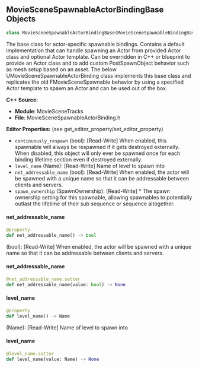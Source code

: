 ## MovieSceneSpawnableActorBindingBase Objects

```python
class MovieSceneSpawnableActorBindingBase(MovieSceneSpawnableBindingBase)
```

The base class for actor-specific spawnable bindings. Contains a default implementation that can handle spawning an Actor from provided Actor class and optional Actor template.
Can be overridden in C++ or blueprint to provide an Actor class and to add custom PostSpawnObject behavior such as mesh setup based on an asset.
The below UMovieSceneSpawnableActorBinding class implements this base class and replicates the old FMovieSceneSpawnable behavior by using a specified Actor template to spawn an Actor and can be used out of the box.

**C++ Source:**

- **Module**: MovieSceneTracks
- **File**: MovieSceneSpawnableActorBinding.h

**Editor Properties:** (see get_editor_property/set_editor_property)

- ``continuously_respawn`` (bool):  [Read-Write] When enabled, this spawnable will always be respawned if it gets destroyed externally. When disabled, this object will only ever be spawned once for each binding lifetime section even if destroyed externally.
- ``level_name`` (Name):  [Read-Write] Name of level to spawn into
- ``net_addressable_name`` (bool):  [Read-Write] When enabled, the actor will be spawned with a unique name so that it can be addressable between clients and servers.
- ``spawn_ownership`` (SpawnOwnership):  [Read-Write] * The spawn ownership setting for this spawnable, allowing spawnables to potentially outlast the lifetime of their sub sequence or sequence altogether.

<a id="unreal.MovieSceneSpawnableActorBindingBase.net_addressable_name"></a>

#### net_addressable_name

```python
@property
def net_addressable_name() -> bool
```

(bool):  [Read-Write] When enabled, the actor will be spawned with a unique name so that it can be addressable between clients and servers.

<a id="unreal.MovieSceneSpawnableActorBindingBase.net_addressable_name"></a>

#### net_addressable_name

```python
@net_addressable_name.setter
def net_addressable_name(value: bool) -> None
```

<a id="unreal.MovieSceneSpawnableActorBindingBase.level_name"></a>

#### level_name

```python
@property
def level_name() -> Name
```

(Name):  [Read-Write] Name of level to spawn into

<a id="unreal.MovieSceneSpawnableActorBindingBase.level_name"></a>

#### level_name

```python
@level_name.setter
def level_name(value: Name) -> None
```

<a id="unreal.MovieSceneSpawnableActorBinding"></a>